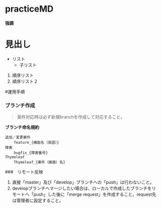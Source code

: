 practiceMD
==========
**強調**  
# 見出し  
* リスト
    * 子リスト
1. 順序リスト
2. 順序リスト２

#運用手順  
### ブランチ作成
> 案件対応時は必ず新規branchを作成して対応すること。  

__ブランチ命名規約__

    追加／変更案件
        feature_{機能名（英語）}
    障害
        bugfix_{障害番号}
    Thymeleaf
        Thymeleaf_{案件（画面）名}


###　リモート反映
1. 直接「master」及び「develop」ブランチへの「push」は行わないこと。  
2. developブランチへマージしたい場合は、ローカルで作成したブランチをリモートへ「push」した後に「merge request」を作成すること。request先は管理者に設定すること。